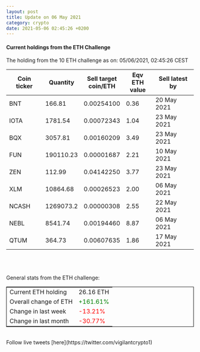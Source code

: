 ```yaml
---
layout: post
title: Update on 06 May 2021
category: crypto
date: 2021-05-06 02:45:26 +0200
---
```

<!-- Global site tag (gtag.js) - Google Analytics -->
<script async src="https://www.googletagmanager.com/gtag/js?id=UA-103831149-5"></script>
<script>
  window.dataLayer = window.dataLayer || [];
  function gtag(){dataLayer.push(arguments);}
  gtag('js', new Date());

  gtag('config', 'UA-103831149-5');
</script>


#### Current holdings from the ETH Challenge

The holding from the 10 ETH challenge as on: 05/06/2021, 02:45:26 CEST

|Coin ticker|Quantity|Sell target<br>coin/ETH|Eqv ETH<br>value|Sell latest by|
|-----------|--------|-----------|-----------|--------------|
BNT|166.81|  0.00254100|0.36|20 May 2021|
IOTA|1781.54|  0.00072343|1.04|23 May 2021|
BQX|3057.81|  0.00160209|3.49|23 May 2021|
FUN|190110.23|  0.00001687|2.21|10 May 2021|
ZEN|112.99|  0.04142250|3.77|23 May 2021|
XLM|10864.68|  0.00026523|2.00|06 May 2021|
NCASH|1269073.2|  0.00000308|2.55|22 May 2021|
NEBL|8541.74|  0.00194460|8.87|06 May 2021|
QTUM|364.73|  0.00607635|1.86|17 May 2021|

<br>
<br>
<br>
General stats from the ETH challenge:

<table style="border:1px solid black;margin-left:auto;margin-right:auto;">
	<tbody>
	<tr>
		<td>Current ETH holding</td>
		<td>     26.16 ETH</td>
	</tr>
	<tr>
		<td>Overall change of ETH</td>
		<td><font color="green">+161.61%</font></td>
	</tr>
	<tr>
		<td>Change in last week</td>
		<td><font color="red">-13.21%</font></td>
	</tr>
	<tr>
		<td>Change in last month</td>
		<td><font color="red">-30.77%</font></td>
	</tr>
	</tbody>
</table>

<br>
Follow live tweets [here](https://twitter.com/vigilantcrypto1)
<br>
<br>